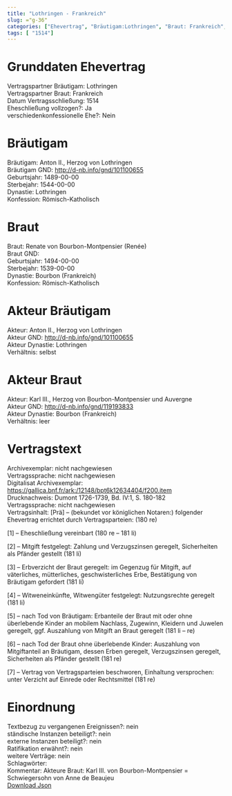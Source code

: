 ```yaml
---
title: "Lothringen - Frankreich"
slug: ="g-36"
categories: ["Ehevertrag", "Bräutigam:Lothringen", "Braut: Frankreich", "Eheschließung vollzogen?:Ja", "verschiedenkonfessionelle Ehe?:Nein", "Dynastie Bräutigam:Lothringen", "Akteur Bräutigam:Anton II., Herzog von Lothringen", "Akteur Braut:Karl III., Herzog von Bourbon-Montpensier und Auvergne", "Textbezug?:nein", "Ständisch?:nein", "Ratifikation?:nein", "Sonstiges?:nein", "Bräutigam:Lothringen", "Braut: Frankreich"]
tags: [ "1514"]
---
```

<!--more-->

# Grunddaten Ehevertrag

Vertragspartner Bräutigam: Lothringen<br>
Vertragspartner Braut: Frankreich<br>
Datum Vertragsschließung: 1514<br>
Eheschließung vollzogen?: Ja<br>
verschiedenkonfessionelle Ehe?: Nein<br>
# Bräutigam

Bräutigam: Anton II., Herzog von Lothringen<br>
Bräutigam GND: http://d-nb.info/gnd/101100655<br>
Geburtsjahr: 1489-00-00<br>
Sterbejahr: 1544-00-00<br>
Dynastie: Lothringen<br>
Konfession: Römisch-Katholisch<br>
# Braut

Braut: Renate von Bourbon-Montpensier (Renée)<br>
Braut GND: <br>
Geburtsjahr: 1494-00-00<br>
Sterbejahr: 1539-00-00<br>
Dynastie: Bourbon (Frankreich)<br>
Konfession: Römisch-Katholisch<br>
# Akteur Bräutigam

Akteur: Anton II., Herzog von Lothringen<br>
Akteur GND: http://d-nb.info/gnd/101100655<br>
Akteur Dynastie: Lothringen<br>
Verhältnis: selbst<br>
# Akteur Braut

Akteur: Karl III., Herzog von Bourbon-Montpensier und Auvergne<br>
Akteur GND: http://d-nb.info/gnd/119193833<br>
Akteur Dynastie: Bourbon (Frankreich)<br>
Verhältnis: leer<br>
# Vertragstext

Archivexemplar: nicht nachgewiesen<br>
Vertragssprache: nicht nachgewiesen<br>
Digitalisat Archivexemplar: https://gallica.bnf.fr/ark:/12148/bpt6k12634404/f200.item<br>
Drucknachweis: Dumont 1726-1739, Bd. IV:1, S. 180-182<br>
Vertragssprache: nicht nachgewiesen<br>
Vertragsinhalt: [Prä] – (bekundet vor königlichen Notaren:) folgender Ehevertrag errichtet durch Vertragsparteien: (180 re)

[1] – Eheschließung vereinbart (180 re – 181 li)

[2] – Mitgift festgelegt: Zahlung und Verzugszinsen geregelt, Sicherheiten als Pfänder gestellt (181 li)

[3] – Erbverzicht der Braut geregelt: im Gegenzug für Mitgift, auf väterliches, mütterliches, geschwisterliches Erbe, Bestätigung von Bräutigam gefordert (181 li)

[4] – Witweneinkünfte, Witwengüter festgelegt: Nutzungsrechte geregelt (181 li)

[5] – nach Tod von Bräutigam: Erbanteile der Braut mit oder ohne überlebende Kinder an mobilem Nachlass, Zugewinn, Kleidern und Juwelen geregelt, ggf. Auszahlung von Mitgift an Braut geregelt (181 li – re)

[6] – nach Tod der Braut ohne überlebende Kinder: Auszahlung von Mitgiftanteil an Bräutigam, dessen Erben geregelt, Verzugszinsen geregelt, Sicherheiten als Pfänder gestellt (181 re)

[7] – Vertrag von Vertragsparteien beschworen, Einhaltung versprochen: unter Verzicht auf Einrede oder Rechtsmittel (181 re)
<br>
# Einordnung

Textbezug zu vergangenen Ereignissen?: nein<br>
ständische Instanzen beteiligt?: nein<br>
externe Instanzen beteiligt?: nein<br>
Ratifikation erwähnt?: nein<br>
weitere Verträge: nein<br>
Schlagwörter: <br>
Kommentar: Akteure Braut: Karl III. von Bourbon-Montpensier = Schwiegersohn von Anne de Beaujeu <br>
[Download Json](/vertraege/vertrag-36.json)